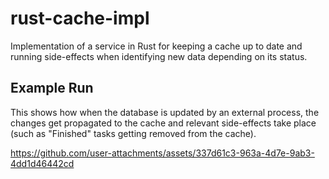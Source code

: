 # rust-cache-impl

Implementation of a service in Rust for keeping a cache up to date and running side-effects when identifying new data depending on its status.

## Example Run

This shows how when the database is updated by an external process, the changes get propagated to the cache and relevant side-effects take place (such as "Finished" tasks getting removed from the cache).

https://github.com/user-attachments/assets/337d61c3-963a-4d7e-9ab3-4dd1d46442cd
